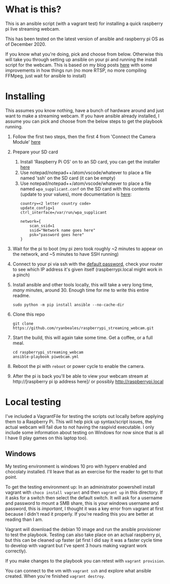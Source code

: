 # What is this?
This is an ansible script (with a vagrant test) for installing a quick raspberry pi live streaming webcam.

This has been tested on the latest version of ansible and raspberry pi OS as of December 2020.

If you know what you're doing, pick and choose from below. Otherwise this will take you through setting up ansible on your pi and running the install script for the webcam. This is based on my blog posts [here](https://blog.ryanbeales.com/2019/03/smooth-streaming-video-from-raspberry.html) with some improvements in how things run (no more RTSP, no more compiling FFMpeg, just wait for ansible to install)

# Installing

This assumes you know nothing, have a bunch of hardware around and just want to make a streaming webcam. If you have ansible already installed, I assume you can pick and choose from the below steps to get the playbook running.

1. Follow the first two steps, then the first 4 from 'Connect the Camera Module' [here](https://projects.raspberrypi.org/en/projects/getting-started-with-picamera)

1. Prepare your SD card
    1. Install 'Raspberry Pi OS' on to an SD card, you can get the installer [here](https://www.raspberrypi.org/software/)
    1. Use notepad/notepad++/atom/vscode/whatever to place a file named 'ssh' on the SD card (it can be empty)
    1. Use notepad/notepad++/atom/vscode/whatever to place a file named `wpa_supplicant.conf` on the SD card with this contents (update to your values), more documentation is [here](https://www.raspberrypi.org/documentation/configuration/wireless/headless.md):
        ```
        country=<2 letter country code>
        update_config=1
        ctrl_interface=/var/run/wpa_supplicant

        network={
            scan_ssid=1
            ssid="Network name goes here"
            psk="password goes here"
        }
        ```

1. Wait for the pi to boot (my pi zero took roughly ~2 minutes to appear on the network, and ~5 minutes to have SSH running)

1. Connect to your pi via ssh with the [default password](https://www.raspberrypi.org/documentation/linux/usage/users.md), check your router to see which IP address it's given itself (raspberrypi.local might work in a pinch)

1. Install ansible and other tools locally, this will take a very long time, _many_ minutes, around 30. Enough time for me to write this entire readme.
    ```
    sudo python -m pip install ansible --no-cache-dir
    ```

1. Clone this repo
    ```
    git clone https://github.com/ryanbeales/raspberrypi_streaming_webcam.git
    ```

1. Start the build, this will again take some time. Get a coffee, or a full meal.
    ```
    cd raspberrypi_streaming_webcam
    ansible-playbook piwebcam.yml
    ```

1. Reboot the pi with `reboot` or power cycle to enable the camera.

1. After the pi is back you'll be able to view your webcam stream at http://[raspberry pi ip address here]/ or possibly http://raspberrypi.local

# Local testing

I've included a VagrantFile for testing the scripts out locally before applying them to a Raspberry Pi. This will help pick up syntax/script issues, the actual webcam will fail due to not having the raspivid executable. I only include some information about testing on Windows for now since that is all I have (I play games on this laptop too).

## Windows

My testing environment is windows 10 pro with hyperv enabled and chocolaty installed. I'll leave that as an exercise for the reader to get to that point.

To get the testing environment up: In an administrator powershell install vagrant with `choco install vagrant` and then `vagrant up` in this directory. If it asks for a switch then select the default switch. It will ask for a username and password to mount a SMB share, this is your windows username and password, this is _important_, I thought it was a key error from vagrant at first because I didn't read it properly. If you're reading this you are better at reading than I am.

Vagrant will download the debian 10 image and run the ansible provisioner to test the playbook. Testing can also take place on an actual raspberry pi, but this can be cleaned up faster (at first I did say it was a faster cycle time to develop with vagrant but I've spent 3 hours making vagrant work correctly).

If you make changes to the playbook you can retest with `vagrant provision`.

You can connect to the vm with `vagrant ssh` and explore what ansible created. When you're finished `vagrant destroy`.